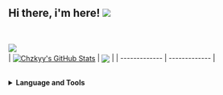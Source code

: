 ## Hi there, i'm here! <img src="https://media.giphy.com/media/hvRJCLFzcasrR4ia7z/giphy.gif" width="25px">
<br>

![](https://komarev.com/ghpvc/?username=chzkyy&color=blueviolet)
<br>
| <a href="https://github.com/chzkyy"><img align="center" src="https://github-readme-stats-eight-theta.vercel.app/api?username=chzkyy&show_icons=true&count_private=true&theme=tokyonight&include_all_commits=true&count_private=true&border_radius=10px&hide_border=true" alt="Chzkyy's GitHub Stats" /></a> | <a href="https://github.com/chzkyy"><img align="center" src="https://github-readme-stats.vercel.app/api/top-langs/?username=chzkyy&layout=compact&count_private=true&langs_count=8&theme=tokyonight&border_radius=10px&hide_border=true" /></a> |
| ------------- | ------------- |

<br>
<details>
  
  <summary><strong>Language and Tools</strong></summary>
  <br>
  <div align="left">
    <code><img src="https://raw.githubusercontent.com/devicons/devicon/master/icons/html5/html5-original-wordmark.svg" alt="html5" height="30"></code>         
    <code><img src="https://raw.githubusercontent.com/devicons/devicon/master/icons/css3/css3-original-wordmark.svg" alt="css3"  height="30"></code> 
    <code><img src="https://raw.githubusercontent.com/devicons/devicon/master/icons/javascript/javascript-original.svg" alt="javascript" height="30"></code> 
    <code><img src="https://raw.githubusercontent.com/devicons/devicon/master/icons/jquery/jquery-original.svg" alt="javascript" height="30"></code> 
    <code><img src="https://raw.githubusercontent.com/devicons/devicon/master/icons/bootstrap/bootstrap-original-wordmark.svg" alt="bootstrap"  height="30"></code> 
    <code><img src="https://raw.githubusercontent.com/devicons/devicon/master/icons/sass/sass-original.svg" alt="sass"  height="30"></code> 
    <code><img src="https://raw.githubusercontent.com/devicons/devicon/master/icons/php/php-original.svg" alt="php"  height="30"></code> 
    <code><img src="https://raw.githubusercontent.com/devicons/devicon/master/icons/laravel/laravel-line-wordmark.svg" alt="laravel" height="30"></code>
    <code><img src="https://raw.githubusercontent.com/devicons/devicon/master/icons/nodejs/nodejs-original-wordmark.svg" alt="nodeJs" height="30"></code>
    <code><img src="https://raw.githubusercontent.com/devicons/devicon/master/icons/react/react-original.svg" alt="laravel" height="30"></code> 
    <code><img src="https://raw.githubusercontent.com/devicons/devicon/master/icons/mysql/mysql-original-wordmark.svg" alt="mysql" height="30"></code> 
    <code><img src="https://raw.githubusercontent.com/devicons/devicon/master/icons/java/java-original.svg" alt="java" height="30"></code> 
    <code><img src="https://raw.githubusercontent.com/devicons/devicon/master/icons/android/android-original-wordmark.svg" alt="android"  height="30"></code> 
    <code><img src="https://www.vectorlogo.zone/logos/dartlang/dartlang-icon.svg" alt="dart" height="30"></code> 
    <code><img src="https://www.vectorlogo.zone/logos/flutterio/flutterio-icon.svg" alt="flutter" height="30"></code> 
    <code><img src="https://www.vectorlogo.zone/logos/figma/figma-icon.svg" alt="figma" height="30"></code>
    <code><img src="https://raw.githubusercontent.com/devicons/devicon/master/icons/photoshop/photoshop-original.svg" alt="photoshop" height="30"></code> 
    <code><img src="https://raw.githubusercontent.com/devicons/devicon/master/icons/xd/xd-original.svg" alt="xd" height="30"></code>
    <code><img src="https://raw.githubusercontent.com/devicons/devicon/master/icons/linux/linux-original.svg" alt="linux" height="30"></code>
    <code><img src="https://raw.githubusercontent.com/devicons/devicon/master/icons/nginx/nginx-original.svg" alt="nginx" height="30"></code>
  </div>

</details>
